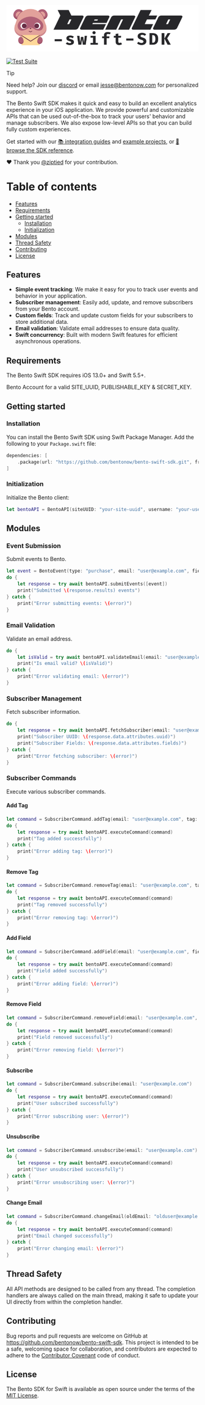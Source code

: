 

<p align="center"><img src="/art/bento-swift-sdk.png" alt="Logo Bento Swift SDK"></p>


[![Test Suite](https://github.com/ziptied/bento-swift-sdk/actions/workflows/tests.yml/badge.svg)](https://github.com/ziptied/bento-swift-sdk/actions/workflows/tests.yml)

> [!TIP]
> Need help? Join our [discord](https://discord.com/invite/ssXXFRmt5F) or email jesse@bentonow.com for personalized support.

The Bento Swift SDK makes it quick and easy to build an excellent analytics experience in your iOS application. We provide powerful and customizable APIs that can be used out-of-the-box to track your users' behavior and manage subscribers. We also expose low-level APIs so that you can build fully custom experiences.

Get started with our [📚 integration guides](https://docs.bentonow.com/) and [example projects](https://github.com/ziptied/bento_ios_example), or [📘 browse the SDK reference](https://docs.bentonow.com/subscribers).


❤️ Thank you [@ziptied](https://github.com/ziptied) for your contribution.


Table of contents
=================

<!--ts-->
   * [Features](#features)
   * [Requirements](#requirements)
   * [Getting started](#getting-started)
      * [Installation](#installation)
      * [Initialization](#initialization)
   * [Modules](#modules)
   * [Thread Safety](#thread-safety)
   * [Contributing](#contributing)
   * [License](#license)
<!--te-->

## Features

* **Simple event tracking**: We make it easy for you to track user events and behavior in your application.
* **Subscriber management**: Easily add, update, and remove subscribers from your Bento account.
* **Custom fields**: Track and update custom fields for your subscribers to store additional data.
* **Email validation**: Validate email addresses to ensure data quality.
* **Swift concurrency**: Built with modern Swift features for efficient asynchronous operations.

## Requirements

The Bento Swift SDK requires iOS 13.0+ and Swift 5.5+.

Bento Account for a valid SITE_UUID, PUBLISHABLE_KEY & SECRET_KEY.

## Getting started

### Installation

You can install the Bento Swift SDK using Swift Package Manager. Add the following to your `Package.swift` file:

```swift
dependencies: [
    .package(url: "https://github.com/bentonow/bento-swift-sdk.git", from: "1.0.0")
]
```

### Initialization

Initialize the Bento client:

```swift
let bentoAPI = BentoAPI(siteUUID: "your-site-uuid", username: "your-username", password: "your-password")
```

## Modules

### Event Submission

Submit events to Bento.

```swift
let event = BentoEvent(type: "purchase", email: "user@example.com", fields: ["product": "T-shirt"], details: ["size": "M"], date: Date())
do {
    let response = try await bentoAPI.submitEvents([event])
    print("Submitted \(response.results) events")
} catch {
    print("Error submitting events: \(error)")
}
```

### Email Validation

Validate an email address.

```swift
do {
    let isValid = try await bentoAPI.validateEmail(email: "user@example.com", name: "John Doe", userAgent: "Mozilla/5.0", ip: "192.168.1.1")
    print("Is email valid? \(isValid)")
} catch {
    print("Error validating email: \(error)")
}
```

### Subscriber Management

Fetch subscriber information.

```swift
do {
    let response = try await bentoAPI.fetchSubscriber(email: "user@example.com")
    print("Subscriber UUID: \(response.data.attributes.uuid)")
    print("Subscriber Fields: \(response.data.attributes.fields)")
} catch {
    print("Error fetching subscriber: \(error)")
}
```

### Subscriber Commands

Execute various subscriber commands.

#### Add Tag

```swift
let command = SubscriberCommand.addTag(email: "user@example.com", tag: "VIP")
do {
    let response = try await bentoAPI.executeCommand(command)
    print("Tag added successfully")
} catch {
    print("Error adding tag: \(error)")
}
```

#### Remove Tag

```swift
let command = SubscriberCommand.removeTag(email: "user@example.com", tag: "VIP")
do {
    let response = try await bentoAPI.executeCommand(command)
    print("Tag removed successfully")
} catch {
    print("Error removing tag: \(error)")
}
```

#### Add Field

```swift
let command = SubscriberCommand.addField(email: "user@example.com", field: "favorite_color", value: "blue")
do {
    let response = try await bentoAPI.executeCommand(command)
    print("Field added successfully")
} catch {
    print("Error adding field: \(error)")
}
```

#### Remove Field

```swift
let command = SubscriberCommand.removeField(email: "user@example.com", field: "favorite_color")
do {
    let response = try await bentoAPI.executeCommand(command)
    print("Field removed successfully")
} catch {
    print("Error removing field: \(error)")
}
```

#### Subscribe

```swift
let command = SubscriberCommand.subscribe(email: "user@example.com")
do {
    let response = try await bentoAPI.executeCommand(command)
    print("User subscribed successfully")
} catch {
    print("Error subscribing user: \(error)")
}
```

#### Unsubscribe

```swift
let command = SubscriberCommand.unsubscribe(email: "user@example.com")
do {
    let response = try await bentoAPI.executeCommand(command)
    print("User unsubscribed successfully")
} catch {
    print("Error unsubscribing user: \(error)")
}
```

#### Change Email

```swift
let command = SubscriberCommand.changeEmail(oldEmail: "olduser@example.com", newEmail: "newuser@example.com")
do {
    let response = try await bentoAPI.executeCommand(command)
    print("Email changed successfully")
} catch {
    print("Error changing email: \(error)")
}
```

## Thread Safety

All API methods are designed to be called from any thread. The completion handlers are always called on the main thread, making it safe to update your UI directly from within the completion handler.

## Contributing

Bug reports and pull requests are welcome on GitHub at https://github.com/bentonow/bento-swift-sdk. This project is intended to be a safe, welcoming space for collaboration, and contributors are expected to adhere to the [Contributor Covenant](CODE_OF_CONDUCT.md) code of conduct.

## License

The Bento SDK for Swift is available as open source under the terms of the [MIT License](LICENSE.md).
